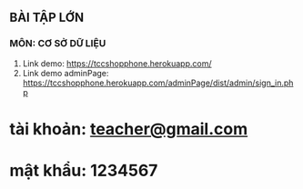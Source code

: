 ## BÀI TẬP LỚN
### MÔN: CƠ SỞ DỮ LIỆU
1. Link demo: https://tccshopphone.herokuapp.com/
2. Link demo adminPage:
https://tccshopphone.herokuapp.com/adminPage/dist/admin/sign_in.php
# tài khoản: teacher@gmail.com
# mật khẩu: 1234567
